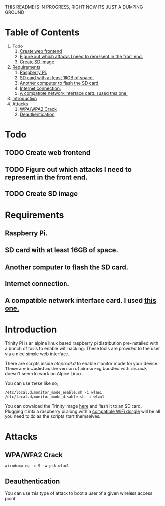THIS README IS IN PROGRESS, RIGHT NOW ITS JUST A DUMPING GROUND


# Table of Contents

1.  [Todo](#org5c6a4e5)
    1.  [Create web frontend](#org92bb3b7)
    2.  [Figure out which attacks I need to represent in the front end.](#orgf760390)
    3.  [Create SD image](#org3222cd8)
2.  [Requirements](#org6c811f7)
    1.  [Raspberry Pi.](#orga5fd577)
    2.  [SD card with at least 16GB of space.](#org5dbeab8)
    3.  [Another computer to flash the SD card.](#orgf238bdb)
    4.  [Internet connection.](#org6324528)
    5.  [A compatible network interface card. I used this one.](#org9ebe142)
3.  [Introduction](#org12c7c93)
4.  [Attacks](#orgc3a1ce8)
    1.  [WPA/WPA2 Crack](#org3de0745)
    2.  [Deauthentication](#org1bcfc63)



<a id="org5c6a4e5"></a>

# Todo


<a id="org92bb3b7"></a>

## TODO Create web frontend


<a id="orgf760390"></a>

## TODO Figure out which attacks I need to represent in the front end.


<a id="org3222cd8"></a>

## TODO Create SD image


<a id="org6c811f7"></a>

# Requirements


<a id="orga5fd577"></a>

## Raspberry Pi.


<a id="org5dbeab8"></a>

## SD card with at least 16GB of space.


<a id="orgf238bdb"></a>

## Another computer to flash the SD card.


<a id="org6324528"></a>

## Internet connection.


<a id="org9ebe142"></a>

## A compatible network interface card. I used [this one.](https://www.amazon.co.uk/gp/product/B08D99YLC9/ref=ppx_yo_dt_b_asin_title_o04_s00?ie=UTF8&psc=1)


<a id="org12c7c93"></a>

# Introduction

Trinity Pi is an alpine linux based raspberry pi distribution pre-installed with a bunch of tools to enable wifi hacking. These tools are provided to the user via a nice simple web interface.

There are scripts inside *etc/local.d* to enable monitor mode for your device. These are included as the version of airmon-ng bundled with aircrack doesn't seem to work on Alpine Linux.

You can use these like so;

    /etc/local.d/monitor_mode_enable.sh -i wlan1
    /etc/local.d/monitor_mode_disable.sh -i wlan1

You can download the Trinity image [here](<https://example.org>) and flash it to an SD card. Plugging it into a raspberry pi along with a [compatible WiFi dongle](<https://example.org>) will be all you need to do as the scripts start themselves.


<a id="orgc3a1ce8"></a>

# Attacks


<a id="org3de0745"></a>

## WPA/WPA2 Crack

    airodump-ng -c 9 -w psk wlan1


<a id="org1bcfc63"></a>

## Deauthentication

You can use this type of attack to boot a user of a given wireless access point.

